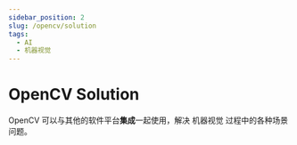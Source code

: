 ```yaml
---
sidebar_position: 2
slug: /opencv/solution
tags:
  - AI
  - 机器视觉
---
```


# OpenCV Solution

OpenCV 可以与其他的软件平台**集成**一起使用，解决 机器视觉 过程中的各种场景问题。


